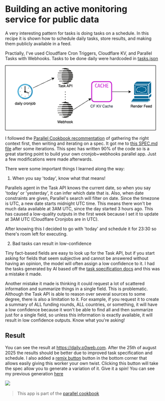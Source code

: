 # Building an active monitoring service for public data

A very interesting pattern for tasks is doing tasks on a schedule. In this recipe it is shown how to schedule daily tasks, store results, and making them publicly available in a feed.

Practially, I've used Cloudflare Cron Triggers, Cloudflare KV, and Parallel Tasks with Webhooks. Tasks to be done daily were hardcoded in [tasks.json](tasks.json)

![](daily.drawio.png)

I followed the [Parallel Cookbook recommentation](https://github.com/parallel-web/parallel-cookbook) of gathering the right context first, then writing and iterating on a spec. It got me to [this SPEC.md file](SPEC.md) after some iterations. This spec has written 90% of the code so is a great starting point to build your own cronjob+webhooks parallel app. Just a few modifications were made afterwards.

There were some important things I learned along the way:

1. When you say 'today', know what that means!

Parallels agent in the Task API knows the current date, so when you say 'today' or 'yesterday', it can infer which date that is. Also, when date constraints are given, Parallel's search will filter on date. Since the timezone is UTC, a new date starts midnight UTC time. This means there won't be much data available at 3AM UTC, since the day started 3 hours ago. This has caused a low-quality outputs in the first week because I set it to update at 3AM UTC (Cloudflare Cronjobs are in UTC).

After knowing this I decided to go with 'today' and schedule it for 23:30 so there's room left for executing.

2. Bad tasks can result in low-confidence

Tiny fact-based fields are easy to look up for the Task API, but if you start asking for fields that seem subjective and cannot be answered without having an opinion, the model will often assign a low confidence to it. I had the tasks generated by AI based off the [task specification docs](https://docs.parallel.ai/task-api/core-concepts/specify-a-task) and this was a mistake it made.

Another mistake it made is thinking it could request a lot of scattered information and summarize things in a single field. This is problematic. Although the Task API is able to reason over several sources to some degree, there is also a limitation to it. For example, if you request it to create a summary of ALL funding rounds, ALL countries, or something, it will have a low confidence because it won't be able to find all and then summarize just for a single field, so unless this information is exactly available, it will result in low confidence outputs. Know what you're asking!

## Result

You can see the result at https://daily.p0web.com. After the 25th of august 2025 the results should be better due to improved task specification and schedule. I also added a [remix button](https://github.com/janwilmake/forgithub.remix) button in the bottom corner that allows easily giving this worker your own twist. Clicking this button will take the spec allow you to generate a variation of it. Give it a spin! You can see my previous generation [here](https://letmeprompt.com/recurring-tasks-us-b0nl4w0)

[![](https://remix.forgithub.com/badge)](https://remix.forgithub.com/janwilmake/parallel-daily-insights)

> This app is part of the [parallel cookbook](https://github.com/parallel-web/parallel-cookbook)
